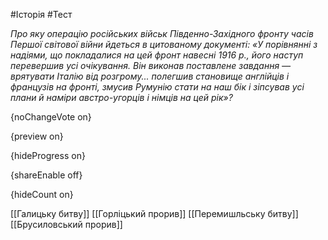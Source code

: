 #Історія #Тест

*Про яку операцію російських військ Південно-Західного фронту часів Першої світової війни йдеться в цитованому документі: «У порівнянні з надіями, що покладалися на цей фронт навесні 1916  р., його наступ перевершив усі очікування. Він виконав поставлене  завдання — врятувати Італію від розгрому... полегшив становище англійців  і французів на фронті, змусив Румунію стати на наш бік і зіпсував усі  плани й наміри австро-угорців і німців на цей рік»?*

{noChangeVote on}

{preview on}

{hideProgress on}

{shareEnable off}

{hideCount on}

[[Галицьку битву]]
[[Горліцький прорив]]
[[Перемишльську битву]]
[[Брусиловський прорив]]
